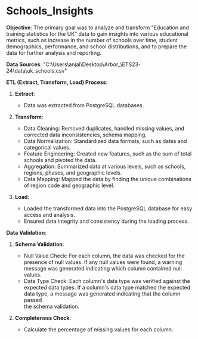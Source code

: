 # Schools_Insights

**Objective**:
The primary goal was to analyze and transform "Education and training statistics for the UK"
data to gain insights into various educational metrics, such as increase in the number of schools over time, student demographics, performance, and school distributions, and to prepare the data for further analysis and reporting.

**Data Sources**: "C:\Users\anjal\Desktop\Arbor_\ETS23-24\data\uk_schools.csv"

**ETL (Extract, Transform, Load) Process**:

1. **Extract**:
   - Data was extracted from PostgreSQL databases.

2. **Transform**:
   - Data Cleaning: Removed duplicates, handled missing values, and corrected data inconsistencies, schema mapping.
   - Data Normalization: Standardized data formats, such as dates and categorical values.   
   - Feature Engineering: Created new features, such as the sum of total schools and pivoted the data.
   - Aggregation: Summarized data at various levels, such as schools, regions, phases, and geographic levels.
   - Data Mapping: Mapped the data by finding the unique combinations of region code and geographic level.

3. **Load**:
   - Loaded the transformed data into the PostgreSQL database for easy access and analysis.
   - Ensured data integrity and consistency during the loading process.

**Data Validation**:

1. **Schema Validation**:
     - Null Value Check: For each column, the data was checked for the presence of null values. If any null values were found, a warning message was generated indicating which column contained null values.
     - Data Type Check: Each column's data type was verified against the expected data types. If a column's data type matched the expected data type, a message was generated indicating that the column passed 	 
       the schema validation.

2. **Completeness Check**:
     - Calculate the percentage of missing values for each column.

